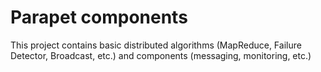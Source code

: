 # Parapet components

This project contains basic distributed algorithms (MapReduce, Failure Detector, Broadcast, etc.) and components (messaging, monitoring, etc.)
